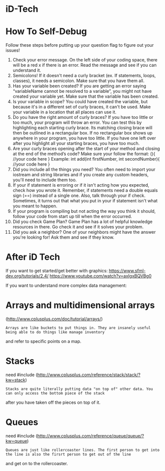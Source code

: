 # iD-Tech

# How To Self-Debug

Follow these steps before putting up your question flag to figure out your issues!

1. Check your error message. On the left side of your coding space, there will be a red x if there is an error. Read the message and see if you can understand it.
2. Semicolons! If it doesn't need a curly bracket (ex. If statements, loops, classes), it needs a semicolon. Make sure that you have them all.
3. Has your variable been created? If you are getting an error saying “variableName cannot be resolved to a variable”, you might not have created your variable yet. Make sure that the variable has been created.
4. Is your variable in scope? You could have created the variable, but because it's in a different set of curly braces, it can't be used. Make your variable in a location that all places can use it.
5. Do you have the right amount of curly braces? If you have too little or too much, your program will throw an error. You can test this by highlighting each starting curly brace. Its matching closing brace will then be outlined in a rectangular box. If no rectangular box shows up anywhere in your program, you have too little. If you have one left over after you highlight all your starting braces, you have too much.
6. Are your curly braces opening after the start of your method and closing at the end of the method’s code? Make sure your follow the format:
<return type> <function name> (<variables>){
	//your code here
}
Example:
int add(int firstNumber, int secondNumber){
	//your code here
}
7. Did you include all the things you need? You often need to import your iostream and string libraries and if you create any custom headers, you'll need to include them too.
8. If your if statement is erroring or if it isn't acting how you expected, check how you wrote it. Remember, if statements need a double equals sign (==) instead of a single one. Also, talk through your if check. Sometimes, it turns out that what you put in your if statement isn't what you meant to happen.
9. If your program is compiling but not acting the way you think it should, follow your code from start up till when the error occurred.
10. Did you check Game Plan? Game Plan has a lot of helpful knowledge resources in there. Go check it and see if it solves your problem.
11. Did you ask a neighbor? One of your neighbors might have the answer you're looking for! Ask them and see if they know.

# After iD Tech

If you want to get started/get better with graphics:
https://www.sfml-dev.org/tutorials/2.4/
https://www.youtube.com/watch?v=axIgxBQVBg0

If you want to understand more complex data management:

# Arrays and multidimensional arrays 

(http://www.cplusplus.com/doc/tutorial/arrays/)

	Arrays are like buckets to put things in. They are insanely useful being able to do things like manage inventory 
and refer to specific points on a map. 

# Stacks

need #include <stack> (http://www.cplusplus.com/reference/stack/stack/?kw=stack)

	Stacks are quite literally putting data "on top of" other data. You can only access the bottom piece of the stack
after you have taken off the pieces on top of it.

# Queues

need #include <queue> (http://www.cplusplus.com/reference/queue/queue/?kw=queue)

	Queues are just like rollercoaster lines. The first person to get into the line is also the firsrt person to get out of the line
and get on to the rollercoaster. 

